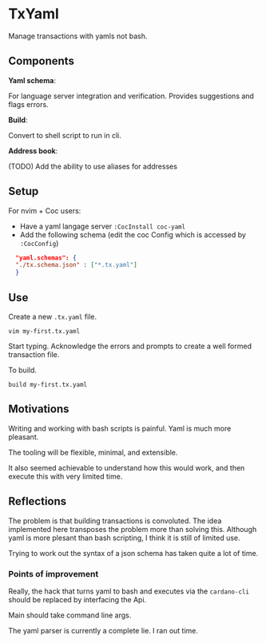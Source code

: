 # TxYaml

Manage transactions with yamls not bash.

## Components 

**Yaml schema**: 

For language server integration and verification. 
Provides suggestions and flags errors.

**Build**: 

Convert to shell script to run in cli. 

**Address book**:

(TODO) Add the ability to use aliases for addresses 

## Setup 

For nvim + Coc users:

- Have a yaml langage server `:CocInstall coc-yaml`
- Add the following schema (edit the coc Config which is accessed by `:CocConfig`) 
```json 
  "yaml.schemas": {
  "./tx.schema.json" : ["*.tx.yaml"]
  }
```



## Use 

Create a new `.tx.yaml` file. 
```
vim my-first.tx.yaml 
```
Start typing. Acknowledge the errors and prompts to create a well formed transaction file. 


To build. 
```
build my-first.tx.yaml 
```

## Motivations

Writing and working with bash scripts is painful.
Yaml is much more pleasant.

The tooling will be flexible, minimal, and extensible. 

It also seemed achievable to understand how this would work, 
and then execute this with very limited time. 

## Reflections

The problem is that building transactions is convoluted. 
The idea implemented here transposes the problem more than solving this.
Although yaml is more plesant than bash scripting, I think it is still of limited use.

Trying to work out the syntax of a json schema has taken quite a lot of time. 

### Points of improvement 

Really, the hack that turns yaml to bash and executes via the `cardano-cli` should be replaced by interfacing the Api. 

Main should take command line args. 

The yaml parser is currently a complete lie. I ran out time.
